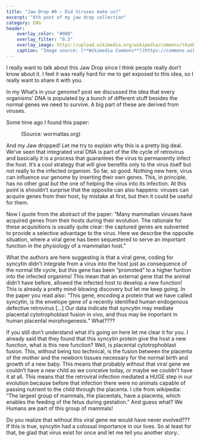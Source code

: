 ```yaml
---
title: "Jaw Drop #6 – Did Viruses make us?"
excerpt: "6th post of my jaw drop collection"
category: ENG
header:
    overlay_color: "#000"
    overlay_filter: "0.5"
    overlay_image: https://upload.wikimedia.org/wikipedia/commons/thumb/0/07/Ebola_Virus_-_Electron_Micrograph.tiff/lossy-page1-1024px-Ebola_Virus_-_Electron_Micrograph.tiff.jpg
    caption: "Image source: [**Wikimedia Commons**](https://commons.wikimedia.org/wiki/File:Ebola_Virus_-_Electron_Micrograph.tiff)"
---
```

I really want to talk about this Jaw Drop since I think people really don’t know about it. I feel it was really hard for me to get exposed to this idea, so I really want to share it with you.

In my What’s in your genome? post we discussed the idea that every organisms’ DNA is populated by a bunch of different stuff besides the normal genes we need to survive. A big part of these are derived from viruses.

Some time ago I found this paper:

<figure style="width: 300px" class="align-center">
        <img src="{{ site.url }}{{ site.baseurl }}/assets/images/synctin_virus.png" alt="">
        <figcaption>(Source: wormatlas.org) </figcaption>
</figure> 

And my Jaw dropped! Let me try to explain why this is a pretty big deal. We’ve seen that integrated viral DNA is part of the life cycle of retrovirus and basically it is a process that guarantees the virus to permanently infect the host. It’s a cool strategy that will give benefits only to the virus itself but not really to the infected organism. So far, so good. Nothing new here, virus can influence our genome by inserting their own genes. This, in principle, has no other goal but the one of helping the virus into its infection. At this point is shouldn’t surprise that the opposite can also happens: viruses can acquire genes from their host, by mistake at first, but then it could be useful for them.

Now I quote from the abstract of the paper: “Many mammalian viruses have acquired genes from their hosts during their evolution. The rationale for these acquisitions is usually quite clear: the captured genes are subverted to provide a selective advantage to the virus. Here we describe the opposite situation, where a viral gene has been sequestered to serve an important function in the physiology of a mammalian host.”

What the authors are here suggesting is that a viral gene, coding for syncytin didn’t integrate from a virus into the host just as consequence of the normal life cycle, but this gene has been “promoted” to a higher funtion into the infected organims! This mean that an external gene that the animal didn’t have before, allowed the infected host to develop a new function! This is already a pretty mind-blowing discovery but let me keep going. In the paper you read also: “This gene, encoding a protein that we have called syncytin, is the envelope gene of a recently identified human endogenous defective retrovirus [...] Our data indicate that syncytin may mediate placental  cytotrophoblast fusion in vivo, and thus may be important in human placental morphogenesis.”  What????

If you still don’t understand what it’s going on here let me clear it for you. I already said that they found that this syncytin protein give the host a new function, what is this new function? Well, is placental cytotrophoblast fusion. This, without being too technical, is the fusion between the placenta of the mother and the newborn tissues necessary for the normal birth and growth of a new baby. This means that probably without that viral gene we couldn’t have a new child as we conceive today, or maybe we couldn’t have it at all. This means that the retroviral infection mediated a HUGE step in our evolution because before that infection there were no animals capable of passing nutrient to the child through the placenta. I cite from wikipedia: “The largest group of mammals, the placentals, have a placenta, which enables the feeding of the fetus during gestation.” And guess what? We Humans are part of this group of mammals!

Do you realize that without this viral gene we would have never evolved??? If this is true, syncytin had a colossal importance in our lives. So at least for that, be glad that virus exist for once and let me tell you another story..